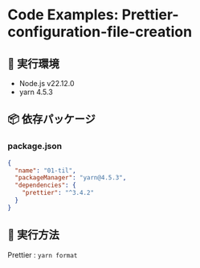 # Code Examples: Prettier-configuration-file-creation


## 🔧 実行環境
- Node.js v22.12.0
- yarn 4.5.3

## 📦 依存パッケージ

### package.json

```json
{
  "name": "01-til",
  "packageManager": "yarn@4.5.3",
  "dependencies": {
    "prettier": "^3.4.2"
  }
}
```

## 🚀 実行方法

Prettier : `yarn format`


